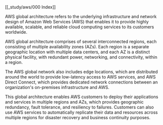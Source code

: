 [[_study/aws/000 Index]]

AWS global architecture refers to the underlying infrastructure and network design of Amazon Web Services (AWS) that enables it to provide highly available, scalable, and reliable cloud computing services to its customers worldwide.

AWS global architecture comprises of several interconnected regions, each consisting of multiple availability zones (AZs). Each region is a separate geographic location with multiple data centers, and each AZ is a distinct physical facility, with redundant power, networking, and connectivity, within a region.

The AWS global network also includes edge locations, which are distributed around the world to provide low-latency access to AWS services, and AWS Direct Connect, which provides dedicated network connections between an organization's on-premises infrastructure and AWS.

This global architecture enables AWS customers to deploy their applications and services in multiple regions and AZs, which provides geographic redundancy, fault tolerance, and resiliency to failures. Customers can also use AWS services to automatically replicate their data and resources across multiple regions for disaster recovery and business continuity purposes.
